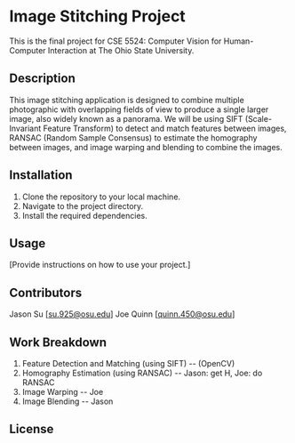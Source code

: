 # Image Stitching Project

This is the final project for CSE 5524: Computer Vision for Human-Computer Interaction at The Ohio State University.

## Description

This image stitching application is designed to combine multiple photographic with overlapping fields of view to produce a single larger image, also widely known as a panorama. We will be using SIFT (Scale-Invariant Feature Transform) to detect and match features between images, RANSAC (Random Sample Consensus) to estimate the homography between images, and image warping and blending to combine the images.

## Installation

1. Clone the repository to your local machine.
2. Navigate to the project directory.
3. Install the required dependencies.

## Usage

[Provide instructions on how to use your project.]

## Contributors

Jason Su [su.925@osu.edu]
Joe Quinn [quinn.450@osu.edu]

## Work Breakdown

1. Feature Detection and Matching (using SIFT) -- (OpenCV)
2. Homography Estimation (using RANSAC) -- Jason: get H, Joe: do RANSAC
3. Image Warping -- Joe
4. Image Blending -- Jason

## License
